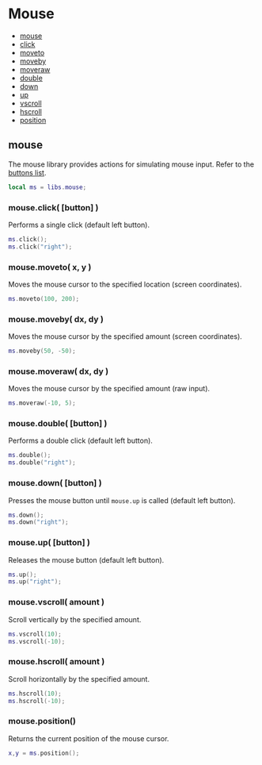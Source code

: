 
# Mouse
* [mouse](#mouse-1)
* [click](#mouseclick-button-)
* [moveto](#mousemoveto-x-y-)
* [moveby](#mousemoveby-x-y-)
* [moveraw](#mousemoveraw-x-y-)
* [double](#mousedouble-button-)
* [down](#mousedown-button-)
* [up](#mouseup-button-)
* [vscroll](#mousevscroll-amount-)
* [hscroll](#mousehscroll-amount-)
* [position](#mouseposition)



## mouse
The mouse library provides actions for simulating mouse input. Refer to the [buttons list](/res/buttons.md).

````lua
local ms = libs.mouse;
````



### mouse.click( [button] )
Performs a single click (default left button).

````lua
ms.click();
ms.click("right");
````



### mouse.moveto( x, y )
Moves the mouse cursor to the specified location (screen coordinates).

````lua
ms.moveto(100, 200);
````



### mouse.moveby( dx, dy )
Moves the mouse cursor by the specified amount (screen coordinates).

````lua
ms.moveby(50, -50);
````



### mouse.moveraw( dx, dy )
Moves the mouse cursor by the specified amount (raw input).

````lua
ms.moveraw(-10, 5);
````



### mouse.double( [button] )
Performs a double click (default left button).

````lua
ms.double();
ms.double("right");
````



### mouse.down( [button] )
Presses the mouse button until ``mouse.up`` is called (default left button).

````lua
ms.down();
ms.down("right");
````



### mouse.up( [button] )
Releases the mouse button (default left button).

````lua
ms.up();
ms.up("right");
````



### mouse.vscroll( amount )
Scroll vertically by the specified amount.

````lua
ms.vscroll(10);
ms.vscroll(-10);
````



### mouse.hscroll( amount )
Scroll horizontally by the specified amount.

````lua
ms.hscroll(10);
ms.hscroll(-10);
````



### mouse.position()
Returns the current position of the mouse cursor.

````lua
x,y = ms.position();
````


